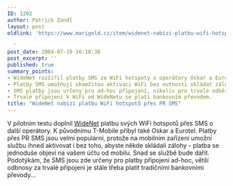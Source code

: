```yaml
---
ID: 1202
author: Patrick Zandl
layout: post
oldlink: 'https://www.marigold.cz/item/widenet-nabizi-platbu-wifi-hotspotu-pres-pr-sms

  '
post_date: 2004-07-19 16:18:36
post_excerpt: ''
published: true
summary_points:
- WideNet rozšířil platby SMS za WiFi hotspoty o operátory Oskar a Eurotel.
- Platby SMS umožňují okamžitou aktivaci WiFi bez nutnosti skládat zálohy.
- SMS platby jsou určeny pro ad-hoc připojení, nikoliv pro trvalé odběry.
- Trvalé připojení k WiFi od WideNetu se platí bankovním převodem.
title: "WideNet nabízí platbu WiFi hotspotů přes PR SMS"
---
```


<p>
V pilotním testu doplnil <a href="http://www.widenet.cz">WideNet</a> platbu svých WiFi hotspotů přes SMS o další operátory. K původnímu T-Mobile přibyl také Oskar a Eurotel. Platby přes PR SMS jsou velmi populární, protože na mobilním zařízení umožní službu ihned aktivovat i bez toho, abyste někde skládali zálohy - platba se jednoduše objeví na vašem účtu od mobilu. Snad se službě bude dařit. Podotýkám, že SMS jsou zde určeny pro platby připojení ad-hoc, větší odbnosy za trvalé připojení je stále třeba platit tradičními bankovními převody...
</p>